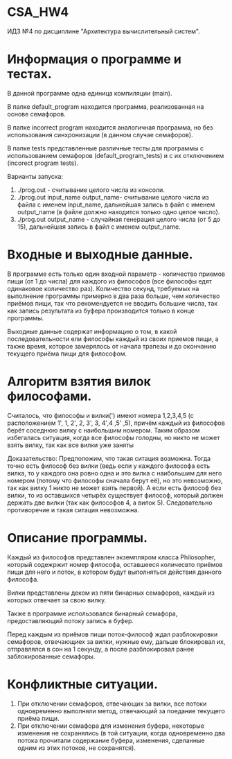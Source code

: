 # CSA_HW4
ИДЗ №4 по дисциплине "Архитектура вычислительный систем".

# Информация о программе и тестах.
В данной программе одна единица компиляции (main).

В папке default_program находится программа, реализованная на основе семафоров.

В папке incorrect program находится аналогичная программа, но без использования синхронизации (в данном случае семафоров).

В папке tests представленные различные тесты для программы с использованием семафоров (default_program_tests) и с их отключением (incorect program tests).

Варианты запуска:
1. ./prog.out - считывание целого числа из консоли.
2. ./prog.out input_name output_name- считывание целого числа из файла c именем input_name, дальнейшая запись в файл с именем output_name (в файле должно находится только одно целое число).
3. ./prog.out output_name - случайная генерация целого числа (от 5 до 15), дальнейшая запись в файл с именем output_name.
# Входные и выходные данные.
В программе есть только один входной параметр - количество приемов пищи (от 1 до числа) для каждого из философов (все философы едят одинаковое количество раз). Количество секунд, требуемых на выполнение программы примерно в два раза больше, чем количество приёмов пищи, так что рекомендуется не вводить большие числа, так как запись результата из буфера производится только в конце программы.

Выходные данные содержат информацию о том, в какой последовательности ели философы каждый из своих приемов пищи, а также время, которое замерялось от начала трапезы и до окончанию текущего приёма пищи для философом.
# Алгоритм взятия вилок философами.
Cчиталось, что философы и вилки(') имеют номера 1,2,3,4,5 (с расположением 1', 1, 2', 2, 3', 3, 4',4 ,5' ,5), причём каждый из философов берёт соседнюю вилку с наибольшим номером. Таким образом избегалась ситуация, когда все философы голодны, но никто не может взять вилку, так как все вилки уже заняты

Доказательство: Предположим, что такая ситация возможна. Тогда точно есть философ без вилки (ведь если у каждого философа есть вилка, то у каждого она ровно одна и  это вилка с наибольшим для него номером (потому что философы сначала берут её), но это невозможно, так как вилку 1 никто не может взять первой). А если есть философ без вилки, то из оставшихся четырёх существует философ, который должен держать две вилки (так как философов 4, а вилок 5). Следовательно противоречие и такая ситация невозможна.

# Описание программы.
Каждый из философов представлен экземпляром класса Philosopher, который содежржит номер философа, оставшееся количесвто приёмов пищи для него и поток, в котором будут выполняться действия данного философа.

Вилки представлены деком из пяти бинарных семафоров, каждый из которых отвечает за свою вилку.

Также в программе использовался бинарный семафора, предоставляющий потоку запись в буфер.

Перед каждым из приёмов пищи поток-философ ждал разблокировки семафоров, отвечающиех за вилки, нужные ему, дальше блокировал их, отправлялся в сон на 1 секунду, а после разблокировал ранее заблокированные семафоры.

# Конфликтные ситуации.
1. При отключении семафоров, отвечающих за вилки, все потоки одновременно выполняли метод, отвечающий за поедание текущего приёма пищи.
2. При отключении семафора для изменения буфера, некоторые изменения не сохранялись (в той ситуации, когда одновременно два потока прочитали содержание буфера, изменения, сделанные одним из этих потоков, не сохранятся).

